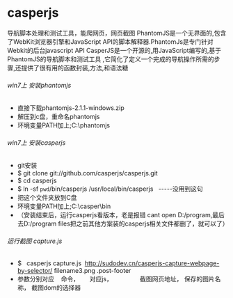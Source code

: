 # casperjs
导航脚本处理和测试工具，能爬网页，网页截图
PhantomJS是一个无界面的,包含了WebKit浏览器引擎和JavaScript API的脚本解释器.PhantomJs是专门针对Webkit的后台javascript API
CasperJS是一个开源的,用JavaScript编写的,基于PhantomJS的导航脚本和测试工具 ,它简化了定义一个完成的导航操作所需的步骤,还提供了很有用的函数封装,方法,和语法糖
###### win7上 安装phantomjs
* 直接下载phantomjs-2.1.1-windows.zip
* 解压到c盘，重命名phantomjs
* 环境变量PATH加上;C:\phantomjs

###### win7上 安装casperjs
* git安装
* $ git clone git://github.com/casperjs/casperjs.git
* $ cd casperjs
* $ ln -sf `pwd`/bin/casperjs /usr/local/bin/casperjs    -----没用到这句
* 把这个文件夹放到C盘
* 环境变量PATH加上;C:\casper\bin
* （安装结束后，运行casperjs看版本，老是报错 cant open D:/program,最后去D:/program files把之前其他方案装的casperjs相关文件都删了，就可以了）

###### 运行截图 capture.js
* $   casperjs capture.js  http://sudodev.cn/casperjs-capture-webpage-by-selector/ filename3.png .post-footer
* 参数分别对应    命令，      对应js，                 截图网页地址，  保存的图片名称，  截图dom的选择器
